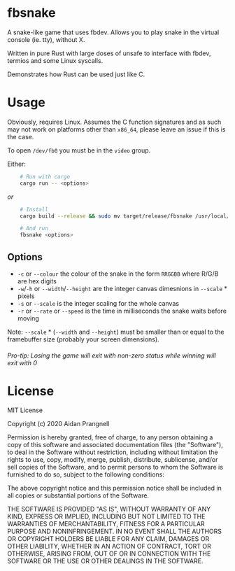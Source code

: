 # fbsnake

A snake-like game that uses fbdev. Allows you to play snake in the virtual console (ie. tty), without X.

Written in pure Rust with large doses of unsafe to interface with fbdev, termios and some Linux syscalls.

Demonstrates how Rust can be used just like C.

# Usage

Obviously, requires Linux. Assumes the C function signatures and as such may not work on platforms other than `x86_64`, please leave an issue if this is the case.

To open `/dev/fb0` you must be in the `video` group.

Either:
```sh
    # Run with cargo
    cargo run -- <options>
```
*or*
```sh
    # Install
    cargo build --release && sudo mv target/release/fbsnake /usr/local/bin/

    # And run
    fbsnake <options>
```
## Options

 - `-c` or `--colour` the colour of the snake in the form `RRGGBB` where R/G/B are hex digits
 - `-w`/`-h` or `--width`/`--height` are the integer canvas dimesnions in `--scale` * pixels
 - `-s` or `--scale` is the integer scaling for the whole canvas
 - `-r` or `--rate` or `--speed` is the time in milliseconds the snake waits before moving


Note: `--scale` * (`--width` and `--height`) must be smaller than or equal to the framebuffer size (probably your screen dimensions).

###### Pro-tip: Losing the game will exit with non-zero status while winning will exit with 0

# License

MIT License

Copyright (c) 2020 Aidan Prangnell

Permission is hereby granted, free of charge, to any person obtaining a copy
of this software and associated documentation files (the "Software"), to deal
in the Software without restriction, including without limitation the rights
to use, copy, modify, merge, publish, distribute, sublicense, and/or sell
copies of the Software, and to permit persons to whom the Software is
furnished to do so, subject to the following conditions:

The above copyright notice and this permission notice shall be included in all
copies or substantial portions of the Software.

THE SOFTWARE IS PROVIDED "AS IS", WITHOUT WARRANTY OF ANY KIND, EXPRESS OR
IMPLIED, INCLUDING BUT NOT LIMITED TO THE WARRANTIES OF MERCHANTABILITY,
FITNESS FOR A PARTICULAR PURPOSE AND NONINFRINGEMENT. IN NO EVENT SHALL THE
AUTHORS OR COPYRIGHT HOLDERS BE LIABLE FOR ANY CLAIM, DAMAGES OR OTHER
LIABILITY, WHETHER IN AN ACTION OF CONTRACT, TORT OR OTHERWISE, ARISING FROM,
OUT OF OR IN CONNECTION WITH THE SOFTWARE OR THE USE OR OTHER DEALINGS IN THE
SOFTWARE.
